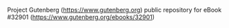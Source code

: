 Project Gutenberg (https://www.gutenberg.org) public repository for eBook #32901 (https://www.gutenberg.org/ebooks/32901)
